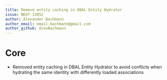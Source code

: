 ```yaml
---
title: Remove entity caching in DBAL Entity Hydrator
issue: NEXT-13852
author: Alexander Bachmann
author_email: email.bachmann@gmail.com
author_github: AlexBachmann
---
```

# Core
* Removed entity caching in DBAL Entity Hydrator to avoid conflicts when hydrating the same identity with differently loaded associations
